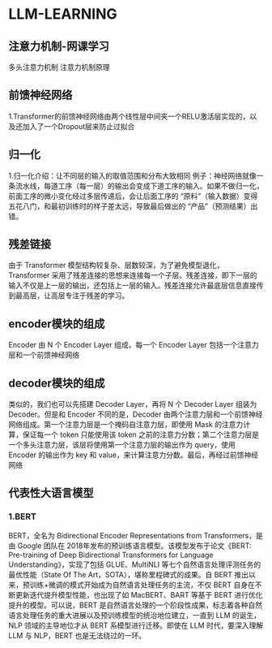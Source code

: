 # LLM-LEARNING
## 注意力机制-网课学习
多头注意力机制
注意力机制原理
## 前馈神经网络
1.Transformer的前馈神经网络由两个线性层中间夹一个RELU激活层实现的，以及还加入了一个Dropout层来防止过拟合
## 归一化
1.归一化介绍：让不同层的输入的取值范围和分布大致相同
  例子：神经网络就像一条流水线，每道工序（每一层）的输出会变成下道工序的输入。如果不做归一化，前面工序的微小变化经过多层传递后，会让后面工序的 “原料”（输入数据）变得五花八门，和最初训练时的样子差太远，导致最后做出的 “产品”（预测结果）出错。
## 残差链接
由于 Transformer 模型结构较复杂、层数较深，​为了避免模型退化，Transformer 采用了残差连接的思想来连接每一个子层。残差连接，即下一层的输入不仅是上一层的输出，还包括上一层的输入。残差连接允许最底层信息直接传到最高层，让高层专注于残差的学习。
## encoder模块的组成
Encoder 由 N 个 Encoder Layer 组成，每一个 Encoder Layer 包括一个注意力层和一个前馈神经网络
## decoder模块的组成
类似的，我们也可以先搭建 Decoder Layer，再将 N 个 Decoder Layer 组装为 Decoder。但是和 Encoder 不同的是，Decoder 由两个注意力层和一个前馈神经网络组成。第一个注意力层是一个掩码自注意力层，即使用 Mask 的注意力计算，保证每一个 token 只能使用该 token 之前的注意力分数；第二个注意力层是一个多头注意力层，该层将使用第一个注意力层的输出作为 query，使用 Encoder 的输出作为 key 和 value，来计算注意力分数。最后，再经过前馈神经网络
## 代表性大语言模型
### 1.BERT
BERT，全名为 Bidirectional Encoder Representations from Transformers，是由 Google 团队在 2018年发布的预训练语言模型。该模型发布于论文《BERT: Pre-training of Deep Bidirectional Transformers for Language Understanding》，实现了包括 GLUE、MultiNLI 等七个自然语言处理评测任务的最优性能（State Of The Art，SOTA），堪称里程碑式的成果。自 BERT 推出以来，预训练+微调的模式开始成为自然语言处理任务的主流，不仅 BERT 自身在不断更新迭代提升模型性能，也出现了如 MacBERT、BART 等基于 BERT 进行优化提升的模型。可以说，BERT 是自然语言处理的一个阶段性成果，标志着各种自然语言处理任务的重大进展以及预训练模型的统治地位建立，一直到 LLM 的诞生，NLP 领域的主导地位才从 BERT 系模型进行迁移。即使在 LLM 时代，要深入理解 LLM 与 NLP，BERT 也是无法绕过的一环。








